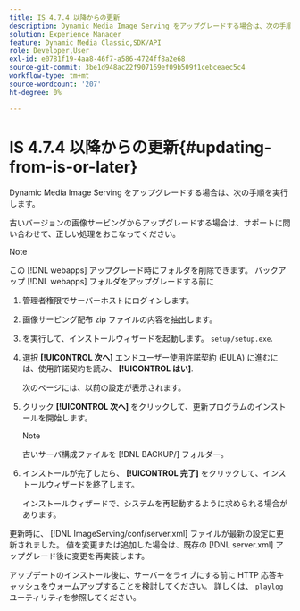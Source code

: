 ```yaml
---
title: IS 4.7.4 以降からの更新
description: Dynamic Media Image Serving をアップグレードする場合は、次の手順を実行します。
solution: Experience Manager
feature: Dynamic Media Classic,SDK/API
role: Developer,User
exl-id: e0781f19-4aa8-46f7-a586-4724ff8a2e68
source-git-commit: 3be1d948ac22f907169ef09b509f1cebceaec5c4
workflow-type: tm+mt
source-wordcount: '207'
ht-degree: 0%

---
```


# IS 4.7.4 以降からの更新{#updating-from-is-or-later}

Dynamic Media Image Serving をアップグレードする場合は、次の手順を実行します。

古いバージョンの画像サービングからアップグレードする場合は、サポートに問い合わせて、正しい処理をおこなってください。

>[!NOTE]
>
>この [!DNL webapps] アップグレード時にフォルダを削除できます。 バックアップ [!DNL webapps] フォルダをアップグレードする前に

1. 管理者権限でサーバーホストにログインします。
1. 画像サービング配布 zip ファイルの内容を抽出します。
1. を実行して、インストールウィザードを起動します。 `setup/setup.exe`.
1. 選択 **[!UICONTROL 次へ]** エンドユーザー使用許諾契約 (EULA) に進むには、使用許諾契約を読み、 **[!UICONTROL はい]**.

   次のページには、以前の設定が表示されます。
1. クリック **[!UICONTROL 次へ]** をクリックして、更新プログラムのインストールを開始します。

   >[!NOTE]
   >
   >古いサーバ構成ファイルを [!DNL BACKUP/] フォルダー。

1. インストールが完了したら、 **[!UICONTROL 完了]** をクリックして、インストールウィザードを終了します。

   インストールウィザードで、システムを再起動するように求められる場合があります。

更新時に、 [!DNL ImageServing/conf/server.xml] ファイルが最新の設定に更新されました。 値を変更または追加した場合は、既存の [!DNL server.xml] アップグレード後に変更を再実装します。

アップデートのインストール後に、サーバーをライブにする前に HTTP 応答キャッシュをウォームアップすることを検討してください。 詳しくは、 `playlog` ユーティリティを参照してください。
